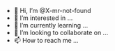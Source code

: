 - 👋 Hi, I’m @X-mr-not-found
- 👀 I’m interested in ...
- 🌱 I’m currently learning ...
- 💞️ I’m looking to collaborate on ...
- 📫 How to reach me ...

<!---
X-mr-not-found/X-mr-not-found is a ✨ special ✨ repository because its `README.md` (this file) appears on your GitHub profile.
You can click the Preview link to take a look at your changes.
--->

